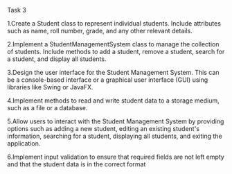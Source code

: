 Task 3

1.Create a Student class to represent individual students. Include attributes such as name, roll
number, grade, and any other relevant details.

2.Implement a StudentManagementSystem class to manage the collection of students. Include
methods to add a student, remove a student, search for a student, and display all students.

3.Design the user interface for the Student Management System. This can be a console-based
interface or a graphical user interface (GUI) using libraries like Swing or JavaFX.

4.Implement methods to read and write student data to a storage medium, such as a file or a
database.

5.Allow users to interact with the Student Management System by providing options such as
adding a new student, editing an existing student's information, searching for a student, displaying all
students, and exiting the application.

6.Implement input validation to ensure that required fields are not left empty and that the student
data is in the correct format
